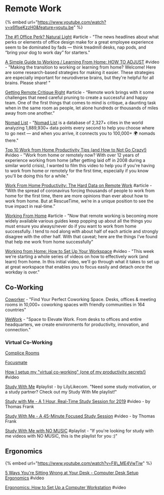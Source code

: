 # Remote Work

{% embed url="https://www.youtube.com/watch?v=x6fIseKzzH0&feature=youtu.be" %}

[The \#1 Office Perk? Natural Light](https://hbr.org/2018/09/the-1-office-perk-natural-light?utm_medium=social&utm_campaign=hbr&utm_source=twitter) \#article - "The news headlines about what perks or elements of office design make for a great employee experience seem to be dominated by fads — think treadmill desks, nap pods, and “bring your dog to work day” for starters."

[A Simple Guide to Working / Learning From Home: HOW TO ADJUST](https://www.youtube.com/watch?v=61wdjr6gWpw) \#video - "Making the transition to working or learning from home? Welcome! Here are some research-based strategies for making it easier. These strategies are especially important for neurodiverse brains, but they're helpful for all brains. Please share! "

[Getting Remote Critique Right](https://medium.com/building-creative-market/getting-remote-critique-right-fc458577a8f4) \#article - “Remote work brings with it some challenges that need careful pruning to create a successful and happy team. One of the first things that comes to mind is critique, a daunting task when in the same room as people, let alone hundreds or thousands of miles away from one another.”

[Nomad List](https://nomadlist.com/) - "[Nomad List](https://nomadlist.com/help) is a database of 2,327+ cities in the world analyzing 1,889,930+ data points every second to help you choose where to go next — and when you arrive, it connects you to 100,000+ 🌍 nomads there."

[Top 10 Work from Home Productivity Tips \(and How to Not Go Crazy!\)](https://www.youtube.com/watch?v=PLBYYdg0sfs&feature=youtu.be) \#video - "Work from home or remotely now? With over 12 years of experience working from home \(after getting laid off in 2008 during a similar world crisis\), I wanted to film this video to help you if you're having to work from home or remotely for the first time, especially if you know you'll be doing this for a while."

[Work From Home Productivity: The Hard Data on Remote Work](https://blog.rescuetime.com/work-from-home-productivity-data) \#article - “With the spread of coronavirus forcing thousands of people to work from home for the first time, there are more opinions than ever about how to work from home. But at RescueTime, we’re in a unique position to see the true impact in real-time.”

[Working From Home](https://mikemcquaid.com/2014/11/23/working-from-home/) \#article - "Now that remote working is becoming more widely available various guides keep popping up about all the things you must ensure you always/never do if you want to work from home successfully. I tend to nod along with about half of each article and strongly disagree with the other half. With that caveat; here are the things I’ve found that help me work from home successfully"

[Working from Home: How to Set Up Your Workspace](https://www.youtube.com/watch?v=tMTxikrSe8g&feature=youtu.be) \#video - "This week we're starting a whole series of videos on how to effectively work \(and learn\) from home. In this initial video, we'll go through what it takes to set up at great workspace that enables you to focus easily and detach once the workday is over."

## Co-Working

[Coworker](https://www.coworker.com/) - "Find Your Perfect Coworking Space. Desks, offices & meeting rooms in 10,000+ coworking spaces with friendly communities in 164 countries"

[WeWork](https://www.wework.com/) - "Space to Elevate Work. From desks to offices and entire headquarters, we create environments for productivity, innovation, and connection."

### Virtual Co-Working

[Complice Rooms](https://complice.co/rooms)

[Focusmate](https://www.focusmate.com/)

[How I setup my "virtual co-working" \(one of my productivity secrets!\)](https://www.youtube.com/watch?v=bs3KT2-FSds&list=PLIilwIraDV2J8hueIWIwvkT3NvfuSChe7&index=12&t=0s) \#video

[Study With Me](https://www.youtube.com/playlist?list=PL0JZpRwYUmIzqbl7lp6owE7JEez4VQE4x) \#playlist - by LilyLikecom. "Need some study motivation, or a study partner? Check out my Study With Me playlist!"

[Study with Me - A 1 Hour, Real-Time Study Session for 2019](https://www.youtube.com/watch?v=jnku-xdku8U) \#video - by Thomas Frank

[Study With Me - A 45-Minute Focused Study Session](https://www.youtube.com/watch?v=reRYtjr1BNo) \#video - by Thomas Frank

[Study With Me with NO MUSIC](https://www.youtube.com/playlist?list=PLdoPDZp9cQnX-VHSpGEv0LLn0Zb-Ha2Yv) \#playlist - "If you're looking for study with me videos with NO MUSIC, this is the playlist for you :\)"

## Ergonomics

{% embed url="https://www.youtube.com/watch?v=F8\_ME4VwTiw" %}

[5 Ways You're Sitting Wrong at Your Desk - Computer Desk Setup Ergonomics](https://www.bing.com/videos/search?q=ergonomic+desk+setup&&view=detail&mid=7D0E85E0859519FC14927D0E85E0859519FC1492&&FORM=VRDGAR) \#video

[Ergonomics: How to Set Up a Computer Workstation](https://www.bing.com/videos/search?q=ergonomic+desk+setup&&view=detail&mid=4DE3152A962C79E6C25A4DE3152A962C79E6C25A&rvsmid=7D0E85E0859519FC14927D0E85E0859519FC1492&FORM=VDQVAP) \#video

